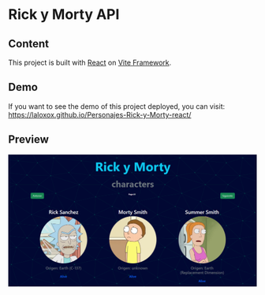 # Rick y Morty API

## Content 

This project is built with [React](https://es.reactjs.org/) on [Vite Framework](https://vitejs.dev/).


## Demo

If you want to see the demo of this project deployed, you can visit: <https://laloxox.github.io/Personajes-Rick-y-Morty-react/>



## Preview 

![imagen](/src/captura.png)
